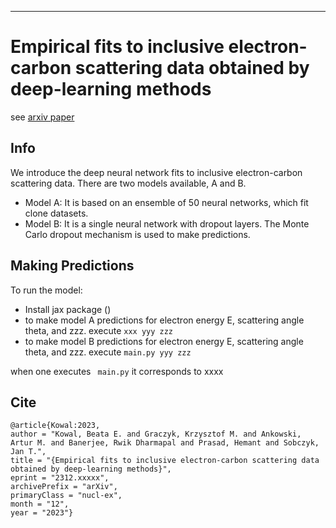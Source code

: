 -----
# Empirical fits to inclusive electron-carbon scattering data obtained by deep-learning methods

see [arxiv paper](https://arxiv.org/abs/2312.xxxxx)

## Info

We introduce the deep neural network fits to inclusive electron-carbon scattering data. There are two models available, A and B.

* Model A:
    It is based on an ensemble of 50 neural networks, which fit clone datasets.
* Model B:
    It is a single neural network with dropout layers. The Monte Carlo dropout mechanism is used to make predictions.

## Making Predictions

To run the model:
* Install jax package ()
* to make model A predictions for electron energy E, scattering angle theta, and zzz.
    execute `xxx yyy zzz`
* to make model B predictions for electron energy E, scattering angle theta, and zzz.
    execute `main.py yyy zzz`

when one executes ` main.py` it corresponds to xxxx

## Cite
    @article{Kowal:2023,
    author = "Kowal, Beata E. and Graczyk, Krzysztof M. and Ankowski, Artur M. and Banerjee, Rwik Dharmapal and Prasad, Hemant and Sobczyk, Jan T.",
    title = "{Empirical fits to inclusive electron-carbon scattering data obtained by deep-learning methods}",
    eprint = "2312.xxxxx",
    archivePrefix = "arXiv",
    primaryClass = "nucl-ex",
    month = "12",
    year = "2023"}
   
